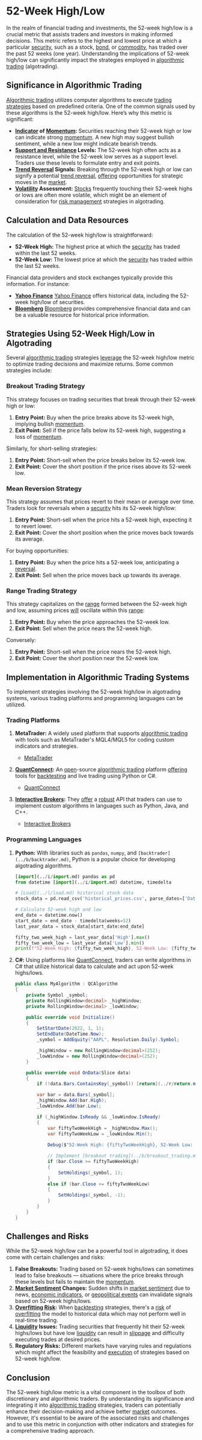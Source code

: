 # 52-Week High/Low

In the realm of financial trading and investments, the 52-week high/low is a crucial metric that assists traders and investors in making informed decisions. This metric refers to the highest and lowest price at which a particular [security](../s/security.md), such as a stock, [bond](../b/bond.md), or [commodity](../c/commodity.md), has traded over the past 52 weeks (one year). Understanding the implications of 52-week high/low can significantly impact the strategies employed in [algorithmic trading](../a/algorithmic_trading.md) (algotrading).

## Significance in Algorithmic Trading

[Algorithmic trading](../a/algorithmic_trading.md) utilizes computer algorithms to execute [trading strategies](../t/trading_strategies.md) based on predefined criteria. One of the common signals used by these algorithms is the 52-week high/low. Here’s why this metric is significant:

- **[Indicator](../i/indicator.md) of [Momentum](../m/momentum.md):** Securities reaching their 52-week high or low can indicate strong [momentum](../m/momentum.md). A new high may suggest bullish sentiment, while a new low might indicate bearish trends.
- **[Support and Resistance](../s/support_and_resistance.md) Levels:** The 52-week high often acts as a resistance level, while the 52-week low serves as a support level. Traders use these levels to formulate entry and exit points.
- **[Trend Reversal](../t/trend_reversal.md) Signals:** Breaking through the 52-week high or low can signify a potential [trend reversal](../t/trend_reversal.md), [offering](../o/offering.md) opportunities for strategic moves in the [market](../m/market.md).
- **[Volatility](../v/volatility.md) Assessment:** [Stocks](../s/stock.md) frequently touching their 52-week highs or lows are often more volatile, which might be an element of consideration for [risk management](../r/risk_management.md) strategies in algotrading.

## Calculation and Data Resources

The calculation of the 52-week high/low is straightforward:

- **52-Week High:** The highest price at which the [security](../s/security.md) has traded within the last 52 weeks.
- **52-Week Low:** The lowest price at which the [security](../s/security.md) has traded within the last 52 weeks.

Financial data providers and stock exchanges typically provide this information. For instance:

- **[Yahoo Finance](../y/yahoo_finance.md)** [Yahoo Finance](https://finance.yahoo.com) offers historical data, including the 52-week high/low of securities.
- **[Bloomberg](../b/bloomberg.md)** [Bloomberg](https://www.bloomberg.com) provides comprehensive financial data and can be a valuable resource for historical price information.

## Strategies Using 52-Week High/Low in Algotrading

Several [algorithmic trading](../a/algorithmic_trading.md) strategies [leverage](../l/leverage.md) the 52-week high/low metric to optimize trading decisions and maximize returns. Some common strategies include:

### Breakout Trading Strategy

This strategy focuses on trading securities that break through their 52-week high or low:

1. **Entry Point:** Buy when the price breaks above its 52-week high, implying bullish [momentum](../m/momentum.md).
2. **Exit Point:** Sell if the price falls below its 52-week high, suggesting a loss of [momentum](../m/momentum.md).

Similarly, for short-selling strategies:
1. **Entry Point:** Short-sell when the price breaks below its 52-week low.
2. **Exit Point:** Cover the short position if the price rises above its 52-week low.

### Mean Reversion Strategy

This strategy assumes that prices revert to their mean or average over time. Traders look for reversals when a [security](../s/security.md) hits its 52-week high/low:

1. **Entry Point:** Short-sell when the price hits a 52-week high, expecting it to revert lower.
2. **Exit Point:** Cover the short position when the price moves back towards its average.

For buying opportunities:
1. **Entry Point:** Buy when the price hits a 52-week low, anticipating a [reversal](../r/reversal.md).
2. **Exit Point:** Sell when the price moves back up towards its average.

### Range Trading Strategy

This strategy capitalizes on the [range](../r/range.md) formed between the 52-week high and low, assuming prices [will](../w/will.md) oscillate within this [range](../r/range.md):

1. **Entry Point:** Buy when the price approaches the 52-week low.
2. **Exit Point:** Sell when the price nears the 52-week high.

Conversely:
1. **Entry Point:** Short-sell when the price nears the 52-week high.
2. **Exit Point:** Cover the short position near the 52-week low.

## Implementation in Algorithmic Trading Systems

To implement strategies involving the 52-week high/low in algotrading systems, various trading platforms and programming languages can be utilized. 

### Trading Platforms

1. **MetaTrader:** A widely used platform that supports [algorithmic trading](../a/algorithmic_trading.md) with tools such as MetaTrader's MQL4/MQL5 for coding custom indicators and strategies.
   - [MetaTrader](https://www.metatrader4.com/en)

2. **[QuantConnect](../q/quantconnect.md):** An [open](../o/open.md)-source [algorithmic trading](../a/algorithmic_trading.md) platform [offering](../o/offering.md) tools for [backtesting](../b/backtesting.md) and live trading using Python or C#.
   - [QuantConnect](https://www.quantconnect.com)

3. **[Interactive Brokers](../i/interactive_brokers.md):** They [offer](../o/offer.md) a [robust](../r/robust.md) API that traders can use to implement custom algorithms in languages such as Python, Java, and C++.
   - [Interactive Brokers](https://www.interactivebrokers.com)

### Programming Languages

1. **Python:** With libraries such as `pandas`, `numpy`, and `[backtrader](../b/backtrader.md)`, Python is a popular choice for developing algotrading algorithms.
   ```python
   [import](../i/import.md) pandas as pd
   from datetime [import](../i/import.md) datetime, timedelta

   # [Load](../l/load.md) historical stock data
   stock_data = pd.read_csv('historical_prices.csv', parse_dates=['Date'], index_col='Date')

   # Calculate 52-week high and low
   end_date = datetime.now()
   start_date = end_date - timedelta(weeks=52)
   last_year_data = stock_data[start_date:end_date]

   fifty_two_week_high = last_year_data['High'].max()
   fifty_two_week_low = last_year_data['Low'].min()
   print(f"52-Week High: {fifty_two_week_high}, 52-Week Low: {fifty_two_week_low}")
   ```

2. **C#:** Using platforms like [QuantConnect](../q/quantconnect.md), traders can write algorithms in C# that utilize historical data to calculate and act upon 52-week highs/lows.
   ```csharp
   public class MyAlgorithm : QCAlgorithm
   {
       private Symbol _symbol;
       private RollingWindow<decimal> _highWindow;
       private RollingWindow<decimal> _lowWindow;

       public override void Initialize()
       {
           SetStartDate(2022, 1, 1);
           SetEndDate(DateTime.Now);
           _symbol = AddEquity("AAPL", Resolution.Daily).Symbol;

           _highWindow = new RollingWindow<decimal>(252);
           _lowWindow = new RollingWindow<decimal>(252);
       }

       public override void OnData(Slice data)
       {
           if (!data.Bars.ContainsKey(_symbol)) [return](../r/return.md);

           var bar = data.Bars[_symbol];
           _highWindow.Add(bar.High);
           _lowWindow.Add(bar.Low);

           if (_highWindow.IsReady && _lowWindow.IsReady)
           {
               var fiftyTwoWeekHigh = _highWindow.Max();
               var fiftyTwoWeekLow = _lowWindow.Min();
               
               Debug($"52-Week High: {fiftyTwoWeekHigh}, 52-Week Low: {fiftyTwoWeekLow}");

               // Implement [breakout trading](../b/breakout_trading.md) logic here
               if (bar.Close >= fiftyTwoWeekHigh)
               {
                   SetHoldings(_symbol, 1);
               }
               else if (bar.Close <= fiftyTwoWeekLow)
               {
                   SetHoldings(_symbol, -1);
               }
           }
       }
   }
   ```

## Challenges and Risks

While the 52-week high/low can be a powerful tool in algotrading, it does come with certain challenges and risks:

1. **False Breakouts:** Trading based on 52-week highs/lows can sometimes lead to false breakouts — situations where the price breaks through these levels but fails to maintain the [momentum](../m/momentum.md).
2. **[Market Sentiment](../m/market_sentiment.md) Changes:** Sudden shifts in [market sentiment](../m/market_sentiment.md) due to news, [economic indicators](../e/economic_indicators.md), or [geopolitical events](../g/geopolitical_events.md) can invalidate signals based on 52-week highs/lows.
3. **[Overfitting](../o/overfitting.md) [Risk](../r/risk.md):** When [backtesting](../b/backtesting.md) strategies, there's a [risk](../r/risk.md) of [overfitting](../o/overfitting.md) the model to historical data which may not perform well in real-time trading.
4. **[Liquidity](../l/liquidity.md) Issues:** Trading securities that frequently hit their 52-week highs/lows but have low [liquidity](../l/liquidity.md) can result in [slippage](../s/slippage.md) and difficulty executing trades at desired prices.
5. **Regulatory Risks:** Different markets have varying rules and regulations which might affect the feasibility and [execution](../e/execution.md) of strategies based on 52-week high/low.

## Conclusion

The 52-week high/low metric is a vital component in the toolbox of both discretionary and algorithmic traders. By understanding its significance and integrating it into [algorithmic trading](../a/algorithmic_trading.md) strategies, traders can potentially enhance their decision-making and achieve better [market](../m/market.md) outcomes. However, it's essential to be aware of the associated risks and challenges and to use this metric in conjunction with other indicators and strategies for a comprehensive trading approach.